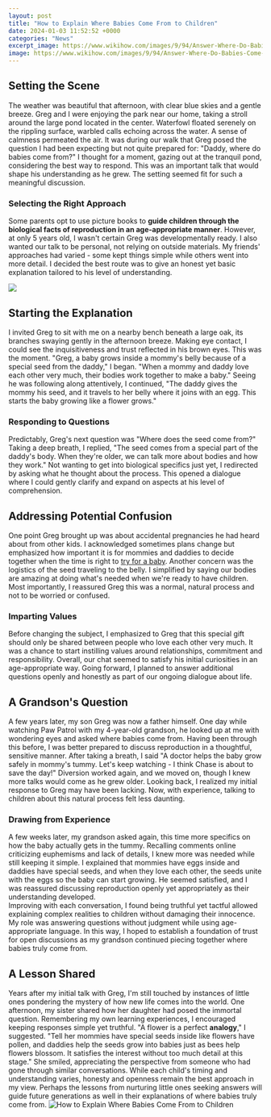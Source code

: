```yaml
---
layout: post
title: "How to Explain Where Babies Come From to Children"
date: 2024-01-03 11:52:52 +0000
categories: "News"
excerpt_image: https://www.wikihow.com/images/9/94/Answer-Where-Do-Babies-Come-From-Step-14-Version-3.jpg
image: https://www.wikihow.com/images/9/94/Answer-Where-Do-Babies-Come-From-Step-14-Version-3.jpg
---
```


## Setting the Scene
The weather was beautiful that afternoon, with clear blue skies and a gentle breeze. Greg and I were enjoying the park near our home, taking a stroll around the large pond located in the center. Waterfowl floated serenely on the rippling surface, warbled calls echoing across the water. A sense of calmness permeated the air. 
It was during our walk that Greg posed the question I had been expecting but not quite prepared for: "Daddy, where do babies come from?" I thought for a moment, gazing out at the tranquil pond, considering the best way to respond. This was an important talk that would shape his understanding as he grew. The setting seemed fit for such a meaningful discussion.
### Selecting the Right Approach  
Some parents opt to use picture books to **guide children through the biological facts of reproduction in an age-appropriate manner**. However, at only 5 years old, I wasn't certain Greg was developmentally ready. I also wanted our talk to be personal, not relying on outside materials. My friends' approaches had varied - some kept things simple while others went into more detail. I decided the best route was to give an honest yet basic explanation tailored to his level of understanding.

![](https://www.wikihow.com/images/thumb/4/48/Answer-Where-Do-Babies-Come-From-Step-9-Version-4.jpg/aid7197254-v4-728px-Answer-Where-Do-Babies-Come-From-Step-9-Version-4.jpg)
## Starting the Explanation
I invited Greg to sit with me on a nearby bench beneath a large oak, its branches swaying gently in the afternoon breeze. Making eye contact, I could see the inquisitiveness and trust reflected in his brown eyes. This was the moment. 
"Greg, a baby grows inside a mommy's belly because of a special seed from the daddy," I began. "When a mommy and daddy love each other very much, their bodies work together to make a baby." Seeing he was following along attentively, I continued, "The daddy gives the mommy his seed, and it travels to her belly where it joins with an egg. This starts the baby growing like a flower grows."
### Responding to Questions  
Predictably, Greg's next question was "Where does the seed come from?" Taking a deep breath, I replied, "The seed comes from a special part of the daddy's body. When they're older, we can talk more about bodies and how they work." Not wanting to get into biological specifics just yet, I redirected by asking what he thought about the process. This opened a dialogue where I could gently clarify and expand on aspects at his level of comprehension.
## Addressing Potential Confusion 
One point Greg brought up was about accidental pregnancies he had heard about from other kids. I acknowledged sometimes plans change but emphasized how important it is for mommies and daddies to decide together when the time is right to [try for a baby](https://store.fi.io.vn/xmas-matching-outfits-for-holiday-chinchilla-christmas-tree-1). Another concern was the logistics of the seed traveling to the belly. I simplified by saying our bodies are amazing at doing what's needed when we're ready to have children. Most importantly, I reassured Greg this was a normal, natural process and not to be worried or confused.
### Imparting Values
Before changing the subject, I emphasized to Greg that this special gift should only be shared between people who love each other very much. It was a chance to start instilling values around relationships, commitment and responsibility. Overall, our chat seemed to satisfy his initial curiosities in an age-appropriate way. Going forward, I planned to answer additional questions openly and honestly as part of our ongoing dialogue about life.
## A Grandson's Question 
A few years later, my son Greg was now a father himself. One day while watching Paw Patrol with my 4-year-old grandson, he looked up at me with wondering eyes and asked where babies come from. Having been through this before, I was better prepared to discuss reproduction in a thoughtful, sensitive manner. 
After taking a breath, I said "A doctor helps the baby grow safely in mommy's tummy. Let's keep watching - I think Chase is about to save the day!" Diversion worked again, and we moved on, though I knew more talks would come as he grew older. Looking back, I realized my initial response to Greg may have been lacking. Now, with experience, talking to children about this natural process felt less daunting.
### Drawing from Experience
A few weeks later, my grandson asked again, this time more specifics on how the baby actually gets in the tummy. Recalling comments online criticizing euphemisms and lack of details, I knew more was needed while still keeping it simple. I explained that mommies have eggs inside and daddies have special seeds, and when they love each other, the seeds unite with the eggs so the baby can start growing. He seemed satisfied, and I was reassured discussing reproduction openly yet appropriately as their understanding developed.  
Improving with each conversation, I found being truthful yet tactful allowed explaining complex realities to children without damaging their innocence. My role was answering questions without judgment while using age-appropriate language. In this way, I hoped to establish a foundation of trust for open discussions as my grandson continued piecing together where babies truly come from.
## A Lesson Shared
Years after my initial talk with Greg, I'm still touched by instances of little ones pondering the mystery of how new life comes into the world. One afternoon, my sister shared how her daughter had posed the immortal question. Remembering my own learning experiences, I encouraged keeping responses simple yet truthful. 
"A flower is a perfect **analogy**," I suggested. "Tell her mommies have special seeds inside like flowers have pollen, and daddies help the seeds grow into babies just as bees help flowers blossom. It satisfies the interest without too much detail at this stage." She smiled, appreciating the perspective from someone who had gone through similar conversations. While each child's timing and understanding varies, honesty and openness remain the best approach in my view. Perhaps the lessons from nurturing little ones seeking answers will guide future generations as well in their explanations of where babies truly come from.
![How to Explain Where Babies Come From to Children](https://www.wikihow.com/images/9/94/Answer-Where-Do-Babies-Come-From-Step-14-Version-3.jpg)